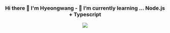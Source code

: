 ### <p align="center">Hi there 👋 I'm Hyeongwang - 🌱 I’m currently learning ... Node.js + Typescript</p>

<p align="center">
  <a href="https://github.com/Hyeon-Gwang"><img src="https://typing-text-svg.herokuapp.com?color=%2336BCF7&center=true&vCenter=true&lines=web+developer;JS+%2B+TS)](https://git.io/typing-svg"></a>
</p>


<!--
**Hyeon-Gwang/Hyeon-Gwang** is a ✨ _special_ ✨ repository because its `README.md` (this file) appears on your GitHub profile.

Here are some ideas to get you started:

- 🔭 I’m currently working on ...

- 👯 I’m looking to collaborate on ...
- 🤔 I’m looking for help with ...
- 💬 Ask me about ...
- 📫 How to reach me: ...
- 😄 Pronouns: ...
- ⚡ Fun fact: ...
-->
